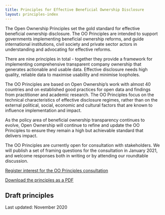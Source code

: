 ```yaml
---
title: Principles for Effective Beneficial Ownership Disclosure
layout: principles-index
---
```


The Open Ownership Principles set the gold standard for effective beneficial ownership disclosure. The OO Principles are intended to support governments implementing beneficial ownership reforms, and guide international institutions, civil society and private sector actors in understanding and advocating for effective reforms.

There are nine principles in total - together they provide a framework for implementing comprehensive transparent company ownership that generates actionable and usable data. Effective disclosure needs high quality, reliable data to maximise usability and minimise loopholes.

The OO Principles are based on Open Ownership’s work with almost 40 countries and on established good practices for open data and findings from practitioner and academic research. The OO Principles focus on the technical characteristics of effective disclosure regimes, rather than on the external political, social, economic and cultural factors that are known to influence implementation and impact.

As the policy area of beneficial ownership transparency continues to evolve, Open Ownership will continue to refine and update the OO Principles to ensure they remain a high but achievable standard that delivers impact.

The OO Principles are currently open for consultation with stakeholders. We will publish a set of framing questions for the consultation in January 2021, and welcome responses both in writing or by attending our roundtable discussion.

[Register interest for the OO Principles consultation
](https://share.hsforms.com/1x4uWadUaTo2Dl3wDkLOu7w3upv4)

<a href="/uploads/Open%20Ownership%20Principles%20V1.0.pdf" class="button" target="_blank">Download the principles as a PDF</a>

## Draft principles

Last updated: November 2020
